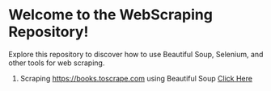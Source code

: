 # Welcome to the WebScraping Repository!

Explore this repository to discover how to use Beautiful Soup, Selenium, and other tools for web scraping.

1. Scraping https://books.toscrape.com using Beautiful Soup [Click Here](https://github.com/mukul-mschauhan/webscraping/blob/main/scrape_books.py)
